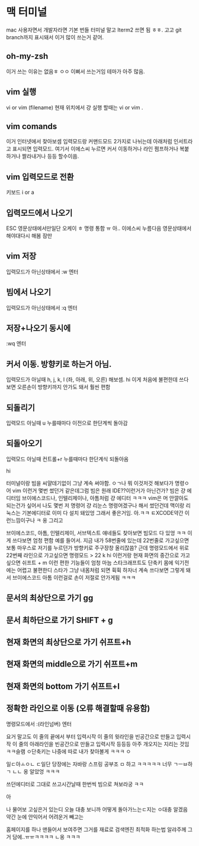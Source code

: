 # 맥 터미널
mac 사용자면서 개발자라면 기본 번들 터미널 말고
Iterm2 쓰면 됨 ㅎㅎ. 고고
git branch까지 표시돼서 이거 많이 쓰는거 같어.

## oh-my-zsh
이거 쓰는 이유는 없음ㅎ  ㅇㅇ 이뻐서 쓰는거임
테마가 아주 많음. 

## vim 실행
vi or vim (filename)
현재 위치에서 걍 실행 할때는 vi or vim .

## vim comands
이거 인터넷에서 찾아보셈  입력모드랑 커맨드모드 2가지로 나뉘는데
아래처럼 인서트라고 표시되면 입력모드.
여기서 이에스씨 누르면
커서 이동하거나 라인 쩜프하거나  복붙하거나 짤라내거나 등등 할수이씀.

## vim 입력모드로 전환
키보드 i or a

## 입력모드에서 나오기
ESC
영문상태에서만일단 오케이 ㅎ 명령 통함 ㅠ 아.. 이에스씨 누름다음 영문상태에서  해야대다시 해봄 잠만

## vim 저장
입력모드가 아닌상태에서   :w  엔터

## 빔에서 나오기
입력모드가 아닌상태에서   :q   엔터

## 저장+나오기 동시에
:wq 엔터

## 커서 이동.  방향키로 하는거 아님.
입력모드가 아닐때 h, j, k, l  (좌, 아래, 위, 오른) 해보셈. hi
이게 처음에 불편한데  쓰다보면  오른손이 방향키까지 안가도 돼서 훨씬 편함 

## 되돌리기
입력모드 아닐때 u 누를때마다 이전으로 한단계씩 돌아감

## 되돌아오기
입력모드 아닐때 컨트롤+r 누를때마다 한단계식 되돌아옴

hi

터미널이랑 빔을 씨얄데기없이 그냥 계속 써야함.
ㅇㄱ나 뭐 이것저것 해보다가 명령ㅇ어 vim 이런거 몇번 썼던거 같은데그럼 빔은 원래 IDE??이런거가 아닌건가?
빔은 걍 에디터임
브이에스코드나, 인텔리제이나, 아톰처럼  걍 에디터 ㅋㅋㅋ
vim은 머 안깔아도 되는건가 싶어서 나도 몇번 저 명령어 걍 리눈스 명령어겠구나 해서 썼던건데 
맥이랑 리눅스는  기본에디터로 이미 다 설치 돼있엉  그래서 좋은거임.
아.ㅋㅋ ㅌXCODE약간 이런느낌이구나 ㅋ  옹  그리고

브이에스코드, 아톰, 인텔리제이, 서브텍스트 얘네들도  찾아보면 빔모드 다 있엉 ㅋㅋ
이게 쓰다보면 엄청 편함  예를 들어서.
지금 내가 58번줄에 있는데 22번줄로 가고싶으면  보통 마우스로 저기를 누르던가 방향키로 주구장창 올리잖씀?
근데  명령모드에서 위로 22번째 라인으로 가고싶으면   명령모드 > 22 k  hi
이런거랑   현재 화면의 중간으로 가고싶으면  쉬프트 + m
이런 편한 기능들이 엄청 마늠  스타크래프트도 단축키 몸에 익기전에는  어렵고 불편한디
스타가 그냥 내몸처럼 되면 휙휙 하자너  계속 쓰다보면 그렇게 돼서   브이에스코드 아톰 이런걸로 손이 저절로 안가게됨 ㅋㅋㅋ  


## 문서의 최상단으로 가기 gg

## 문서 최하단으로 가기 SHIFT + g

## 현재 화면의 최상단으로 가기 쉬프트+h
## 현재 화면의 middle으로 가기 쉬프트+m
## 현재 화면의 bottom 가기 쉬프트+l


## 정확한 라인으로 이동 (오류 해결할때 유용함)
명령모드에서 :(라인넘버)  엔터


요거 말고도  이 줄의 끝에서 부터 입력시작
이 줄의 윗라인을 빈공간으로 만들고 입력시작
이 줄의 아래라인을 빈공간으로 만들고 입력시작
등등등 아주 개오지는 지리는 것임 ㅋㅋ슬램 ㅇ단축키는 나중에 따로 내가 찾아볼게 ㅋㅋㅋ
ㅇ


일ㄷ아ㅗㅇㄴ ㄷ일단 당장에는 자바랑 스프링 공부조 ㅁ 하고 ㅋㅋㅋㅋㅋ
너무 ㄱㅡㅂ하ㄱ ㄴㄴ 옹 알았엉 ㅋㅋㅋ

쓰던에디터로 그대로 쓰고시간날때  한번씩 빔으로 쳐보라궁 ㅋㅋ

아 

나 물어보
고싶은거 있는디
오늘 대충 보니까 어떻게 돌아가느는ㄷ지는 ㅇ대충 알겠음 약간 눈에 안익어서 어려운거 빼고는

홈페이지를 하나 맨들어서 보여주면
그거를 재료로 검색엔진 최적화 하는법 알랴주께 그거 담에..ㅠㅠㅋㅋㅋㅋ ㄴ옹 ㅋㅋㅋ















